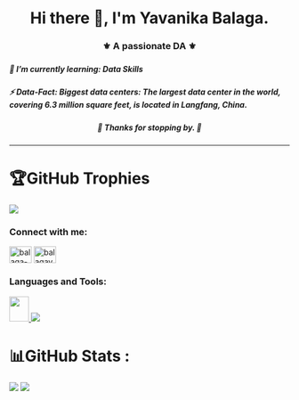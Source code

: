 <h1 align="center">Hi there 👋, I'm Yavanika Balaga. </h1>
<h3 align="center">⚜ A passionate DA ⚜<h3>
<h5>🌱 I’m currently learning: <strong>Data Skills</strong></h5>
<h5>⚡ Data-Fact: Biggest data centers: The largest data center in the world, covering 6.3 million square feet, is located in Langfang, China.</h5>

<h5 align="center">🥂 Thanks for stopping by. 🥂</h5>

<hr></hr>
<!-- <p align="left"> <img src="https://komarev.com/ghpvc/?username=balaga-yavanika&label=Profile%20views&color=0e75b6&style=flat" alt="balaga-yavanika" /> </p> -->

# 🏆GitHub Trophies
![](https://github-trophies.vercel.app/?username=balaga-yavanika&ma&row=1&&column=7&theme=darkhub&no-frame=true&no-bg=true&margin-w=4)

<h3 align="left">Connect with me:</h3>
<p align="left">
<a href="https://linkedin.com/in/balaga-yavanika" target="blank"><img align="center" src="https://raw.githubusercontent.com/rahuldkjain/github-profile-readme-generator/master/src/images/icons/Social/linked-in-alt.svg" alt="balaga-yavanika" height="30" width="40" /></a>
<!-- <a href="https://instagram.com/yavanika.b" target="blank"><img align="center" src="https://raw.githubusercontent.com/rahuldkjain/github-profile-readme-generator/master/src/images/icons/Social/instagram.svg" alt="yavanika.b" height="30" width="40" /></a> -->
<a href="https://www.behance.net/balagayavanika" target="blank"><img align="center" src="https://raw.githubusercontent.com/rahuldkjain/github-profile-readme-generator/master/src/images/icons/Social/behance.svg" alt="balagayavanika" height="30" width="40" /></a>
</p>


<h3 align="left">Languages and Tools:</h3>

<p align="left">
  <a href="https://skillicons.dev">
    <img src="https://cdn.jsdelivr.net/gh/devicons/devicon@latest/icons/microsoftsqlserver/microsoftsqlserver-original.svg" width="35" height="45"/> <img src="https://skillicons.dev/icons?i=postgres,mysql,azure,aws,latex,py,ps,figma"/>
  </a>
</p>


<!-- <p align="left"> <a href="https://aws.amazon.com" target="_blank" rel="noreferrer"> <img src="https://cdn.jsdelivr.net/gh/devicons/devicon@latest/icons/amazonwebservices/amazonwebservices-plain-wordmark.svg" alt="aws" width="40" height="40"/> </a> <a href="https://azure.microsoft.com/en-in/" target="_blank" rel="noreferrer"> <img src="https://cdn.jsdelivr.net/gh/devicons/devicon@latest/icons/azure/azure-original.svg" alt="azure" width="40" height="40"/> </a> <a href="https://www.figma.com/" target="_blank" rel="noreferrer"> <img src="https://www.vectorlogo.zone/logos/figma/figma-icon.svg" alt="figma" width="40" height="40"/> </a> </a> <a href="https://cdn.jsdelivr.net/gh/devicons/devicon@latest/icons/microsoftsqlserver/microsoftsqlserver-original.svg" target="_blank" rel="noreferrer"> <img src="https://www.svgrepo.com/show/303229/microsoft-sql-server-logo.svg" alt="mssql" width="40" height="40"/> </a> <a href="https://www.mysql.com/" target="_blank" rel="noreferrer"> <img src="https://raw.githubusercontent.com/devicons/devicon/master/icons/mysql/mysql-original-wordmark.svg" alt="mysql" width="40" height="40"/> </a> <a href="https://www.photoshop.com/en" target="_blank" rel="noreferrer"> <img src="https://cdn.jsdelivr.net/gh/devicons/devicon@latest/icons/photoshop/photoshop-original.svg" alt="photoshop" width="40" height="40"/> </a> <a href="https://www.postgresql.org" target="_blank" rel="noreferrer"> <img src="https://raw.githubusercontent.com/devicons/devicon/master/icons/postgresql/postgresql-original-wordmark.svg" alt="postgresql" width="40" height="40"/> </a> <a href="https://www.python.org" target="_blank" rel="noreferrer"> <img src="https://raw.githubusercontent.com/devicons/devicon/master/icons/python/python-original.svg" alt="python" width="40" height="40"/> </a> </p> -->

# 📊GitHub Stats :
![](https://github-readme-stats.vercel.app/api?username=balaga-yavanika&show_icons=true&theme=tokyonight&rank_icon=github&hide_border=true&include_all_commits=true&count_private=true&show=reviews&hide=contribs&) 
![](https://github-readme-streak-stats.herokuapp.com/?user=balaga-yavanika&theme=tokyonight&hide_border=true)<br/>


<!--
**balaga-yavanika/balaga-yavanika** is a ✨ _special_ ✨ repository because its `README.md` (this file) appears on your GitHub profile.

Here are some ideas to get you started:

- 🔭 I’m currently working on ...
- 🌱 I’m currently learning ...
- 👯 I’m looking to collaborate on ...
- 🤔 I’m looking for help with ...
- 💬 Ask me about ...
- 📫 How to reach me: ...
- 😄 Pronouns: ...
- ⚡ Fun fact: ...
-->
